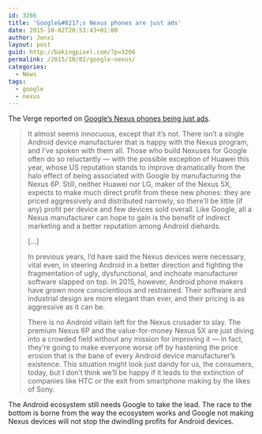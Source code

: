 ```yaml
---
id: 3266
title: 'Google&#8217;s Nexus phones are just ads'
date: 2015-10-02T20:53:43+01:00
author: Jenxi
layout: post
guid: http://bakingpixel.com/?p=3266
permalink: /2015/10/02/google-nexus/
categories:
  - News
tags:
  - google
  - nexus
---
```

The Verge reported on [Google&#8217;s Nexus phones being just ads](http://www.theverge.com/2015/10/1/9422405/google-android-nexus-5x-6p-phones-ads).

> It almost seems innocuous, except that it&#8217;s not. There isn&#8217;t a single Android device manufacturer that is happy with the Nexus program, and I&#8217;ve spoken with them all. Those who build Nexuses for Google often do so reluctantly — with the possible exception of Huawei this year, whose US reputation stands to improve dramatically from the halo effect of being associated with Google by manufacturing the Nexus 6P. Still, neither Huawei nor LG, maker of the Nexus 5X, expects to make much direct profit from these new phones: they are priced aggressively and distributed narrowly, so there&#8217;ll be little (if any) profit per device and few devices sold overall. Like Google, all a Nexus manufacturer can hope to gain is the benefit of indirect marketing and a better reputation among Android diehards.
> 
> [&#8230;]
> 
> In previous years, I&#8217;d have said the Nexus devices were necessary, vital even, in steering Android in a better direction and fighting the fragmentation of ugly, dysfunctional, and inchoate manufacturer software slapped on top. In 2015, however, Android phone makers have grown more conscientious and restrained. Their software and industrial design are more elegant than ever, and their pricing is as aggressive as it can be.
> 
> There is no Android villain left for the Nexus crusader to slay. The premium Nexus 6P and the value-for-money Nexus 5X are just diving into a crowded field without any mission for improving it — in fact, they&#8217;re going to make everyone worse off by hastening the price erosion that is the bane of every Android device manufacturer&#8217;s existence. This situation might look just dandy for us, the consumers, today, but I don&#8217;t think we&#8217;ll be happy if it leads to the extinction of companies like HTC or the exit from smartphone making by the likes of Sony. 

The Android ecosystem still needs Google to take the lead. The race to the bottom is borne from the way the ecosystem works and Google not making Nexus devices will not stop the dwindling profits for Android devices.